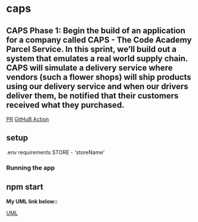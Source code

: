 # caps

CAPS Phase 1: Begin the build of an application for a company called CAPS - The Code Academy Parcel Service. In this sprint, we’ll build out a system that emulates a real world supply chain. CAPS will simulate a delivery service where vendors (such a flower shops) will ship products using our delivery service and when our drivers deliver them, be notified that their customers received what they purchased.
-------------------------------------------------


[PR](https://github.com/rujeenaal-zyoud/caps/pulls?q=is%3Apr+is%3Aclosed)
[GitHuB Action](https://github.com/rujeenaal-zyoud/caps/actions/workflows/node.js.yml)

## setup
.env requirements
STORE - 'storeName'


### Running the app
npm start
--------------------------------------------------



**My UML link below::**

[UML](https://app.mural.co/t/linkedlist8916/m/linkedlist8916/1625996685917/dee876cca2eac10bbbb7fd01d8b0ef6cd28f08ee?sender=ud5e9721dc2df00862ec99522)